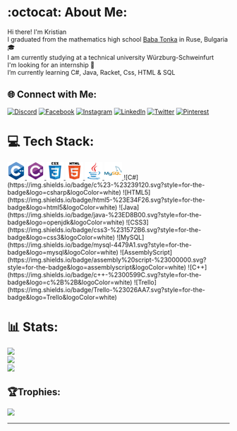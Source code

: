 # :octocat: About Me:
 Hi there! I'm Kristian<br>
I graduated from the mathematics high school <a href = "http://www.mg-babatonka.bg/">Baba Tonka<a> in Ruse, Bulgaria :mortar_board: <br> I am currently studying at a technical university Würzburg-Schweinfurt <br> I'm looking for an internship 🤝<br> I’m currently learning C#, Java, Racket, Css, HTML & SQL


## 🌐 Connect with Me:
[![Discord](https://img.shields.io/badge/Discord-%237289DA.svg?logo=discord&logoColor=white)](htttps://discord.gg/PhoenixMaster#2707) [![Facebook](https://img.shields.io/badge/Facebook-%231877F2.svg?logo=Facebook&logoColor=white)](https://www.facebook.com/profile.php?id=100010223133661) [![Instagram](https://img.shields.io/badge/Instagram-%23E4405F.svg?logo=Instagram&logoColor=white)](https://instagram.com/_.kristian.32) [![LinkedIn](https://img.shields.io/badge/LinkedIn-%230077B5.svg?logo=linkedin&logoColor=white)](https://www.linkedin.com/in/kristian-popov-3999a121b/) 
[![Twitter](https://img.shields.io/badge/Twitter-%231DA1F2.svg?logo=Twitter&logoColor=white)](https://twitter.com/@KristianPopov19) 
[![Pinterest](https://img.shields.io/badge/Pinterest-%23E60023.svg?logo=Pinterest&logoColor=white)](https://www.pinterest.com/PhoenixMaster123)


# 💻 Tech Stack:
<p align="left"> <a href="https://www.w3schools.com/cpp/" target="_blank" rel="noreferrer"> <img src="https://raw.githubusercontent.com/devicons/devicon/master/icons/cplusplus/cplusplus-original.svg" alt="cplusplus" width="40" height="40"/> </a> <a href="https://www.w3schools.com/cs/" target="_blank" rel="noreferrer"> <img src="https://raw.githubusercontent.com/devicons/devicon/master/icons/csharp/csharp-original.svg" alt="csharp" width="40" height="40"/> </a> <a href="https://www.w3schools.com/css/" target="_blank" rel="noreferrer"> <img src="https://raw.githubusercontent.com/devicons/devicon/master/icons/css3/css3-original-wordmark.svg" alt="css3" width="40" height="40"/> </a> <a href="https://www.w3.org/html/" target="_blank" rel="noreferrer"> <img src="https://raw.githubusercontent.com/devicons/devicon/master/icons/html5/html5-original-wordmark.svg" alt="html5" width="40" height="40"/> </a> <a href="https://www.java.com" target="_blank" rel="noreferrer"> <img src="https://raw.githubusercontent.com/devicons/devicon/master/icons/java/java-original.svg" alt="java" width="40" height="40"/> </a> <a href="https://www.mysql.com/" target="_blank" rel="noreferrer"> <img src="https://raw.githubusercontent.com/devicons/devicon/master/icons/mysql/mysql-original-wordmark.svg" alt="mysql" width="40" height="40"/> </a> 
![C#](https://img.shields.io/badge/c%23-%23239120.svg?style=for-the-badge&logo=csharp&logoColor=white) ![HTML5](https://img.shields.io/badge/html5-%23E34F26.svg?style=for-the-badge&logo=html5&logoColor=white) ![Java](https://img.shields.io/badge/java-%23ED8B00.svg?style=for-the-badge&logo=openjdk&logoColor=white) ![CSS3](https://img.shields.io/badge/css3-%231572B6.svg?style=for-the-badge&logo=css3&logoColor=white) ![MySQL](https://img.shields.io/badge/mysql-4479A1.svg?style=for-the-badge&logo=mysql&logoColor=white) ![AssemblyScript](https://img.shields.io/badge/assembly%20script-%23000000.svg?style=for-the-badge&logo=assemblyscript&logoColor=white) ![C++](https://img.shields.io/badge/c++-%2300599C.svg?style=for-the-badge&logo=c%2B%2B&logoColor=white) ![Trello](https://img.shields.io/badge/Trello-%23026AA7.svg?style=for-the-badge&logo=Trello&logoColor=white)
</p>


# 📊 Stats:
![](https://github-readme-stats.vercel.app/api?username=PhoenixMaster123&theme=tokyonight&hide_border=false&include_all_commits=false&count_private=false)<br/>
![](https://github-readme-streak-stats.herokuapp.com/?user=PhoenixMaster123&theme=tokyonight&hide_border=false)<br/>
![](https://github-readme-stats.vercel.app/api/top-langs/?username=PhoenixMaster123&theme=tokyonight&hide_border=false&include_all_commits=false&count_private=false&layout=compact)

## 🏆Trophies:
![](https://github-profile-trophy.vercel.app/?username=PhoenixMaster123&theme=radical&no-frame=false&no-bg=true&margin-w=4)

---
<!-- [![](https://visitcount.itsvg.in/api?id=PhoenixMaster123&label=Views&color=11&icon=5&pretty=true)](https://visitcount.itsvg.in) -->
